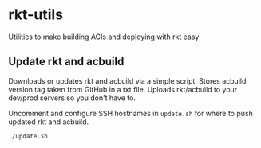 # rkt-utils
Utilities to make building ACIs and deploying with rkt easy

## Update rkt and acbuild

Downloads or updates rkt and acbuild via a simple script. 
Stores acbuild version tag taken from GitHub in a txt file.
Uploads rkt/acbuild to your dev/prod servers so you don't have to.

Uncomment and configure SSH hostnames in `update.sh` for where to push updated rkt and acbuild.

```
./update.sh
```
